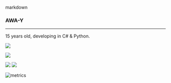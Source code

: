 
markdown
### AWA-Y
------

15 years old, developing in C# & Python.



![](https://img.shields.io/badge/IDE-Visual%20Studio-lightgray?logo=visual-studio-code&style=for-the-badge)

![](https://shields.io/badge/System-Windows_11-lightgray?logo=Windows&logoColor=white&style=for-the-badge)

![](https://shields.io/badge/C_Sharp-lightgray?logo=c&logoColor=black&style=for-the-badge) ![](https://shields.io/badge/Python-F7DF1E?logo=python&logoColor=black&style=for-the-badge)

![metrics](https://metrics.lecoq.io/AWA-Y?template=classic&config.timezone=Europe%2FKiev)
